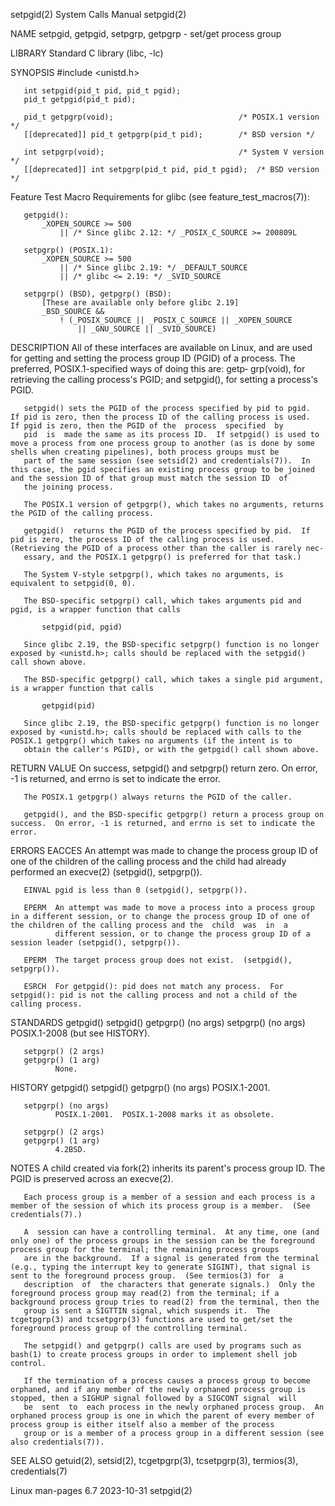 setpgid(2)                                                                                  System Calls Manual                                                                                  setpgid(2)

NAME
       setpgid, getpgid, setpgrp, getpgrp - set/get process group

LIBRARY
       Standard C library (libc, -lc)

SYNOPSIS
       #include <unistd.h>

       int setpgid(pid_t pid, pid_t pgid);
       pid_t getpgid(pid_t pid);

       pid_t getpgrp(void);                            /* POSIX.1 version */
       [[deprecated]] pid_t getpgrp(pid_t pid);        /* BSD version */

       int setpgrp(void);                              /* System V version */
       [[deprecated]] int setpgrp(pid_t pid, pid_t pgid);  /* BSD version */

   Feature Test Macro Requirements for glibc (see feature_test_macros(7)):

       getpgid():
           _XOPEN_SOURCE >= 500
               || /* Since glibc 2.12: */ _POSIX_C_SOURCE >= 200809L

       setpgrp() (POSIX.1):
           _XOPEN_SOURCE >= 500
               || /* Since glibc 2.19: */ _DEFAULT_SOURCE
               || /* glibc <= 2.19: */ _SVID_SOURCE

       setpgrp() (BSD), getpgrp() (BSD):
           [These are available only before glibc 2.19]
           _BSD_SOURCE &&
               ! (_POSIX_SOURCE || _POSIX_C_SOURCE || _XOPEN_SOURCE
                   || _GNU_SOURCE || _SVID_SOURCE)

DESCRIPTION
       All  of  these  interfaces  are  available  on Linux, and are used for getting and setting the process group ID (PGID) of a process.  The preferred, POSIX.1-specified ways of doing this are: getp‐
       grp(void), for retrieving the calling process's PGID; and setpgid(), for setting a process's PGID.

       setpgid() sets the PGID of the process specified by pid to pgid.  If pid is zero, then the process ID of the calling process is used.  If pgid is zero, then the PGID of the  process  specified  by
       pid  is  made the same as its process ID.  If setpgid() is used to move a process from one process group to another (as is done by some shells when creating pipelines), both process groups must be
       part of the same session (see setsid(2) and credentials(7)).  In this case, the pgid specifies an existing process group to be joined and the session ID of that group must match the session ID  of
       the joining process.

       The POSIX.1 version of getpgrp(), which takes no arguments, returns the PGID of the calling process.

       getpgid()  returns the PGID of the process specified by pid.  If pid is zero, the process ID of the calling process is used.  (Retrieving the PGID of a process other than the caller is rarely nec‐
       essary, and the POSIX.1 getpgrp() is preferred for that task.)

       The System V-style setpgrp(), which takes no arguments, is equivalent to setpgid(0, 0).

       The BSD-specific setpgrp() call, which takes arguments pid and pgid, is a wrapper function that calls

           setpgid(pid, pgid)

       Since glibc 2.19, the BSD-specific setpgrp() function is no longer exposed by <unistd.h>; calls should be replaced with the setpgid() call shown above.

       The BSD-specific getpgrp() call, which takes a single pid argument, is a wrapper function that calls

           getpgid(pid)

       Since glibc 2.19, the BSD-specific getpgrp() function is no longer exposed by <unistd.h>; calls should be replaced with calls to the POSIX.1 getpgrp() which takes no arguments (if the intent is to
       obtain the caller's PGID), or with the getpgid() call shown above.

RETURN VALUE
       On success, setpgid() and setpgrp() return zero.  On error, -1 is returned, and errno is set to indicate the error.

       The POSIX.1 getpgrp() always returns the PGID of the caller.

       getpgid(), and the BSD-specific getpgrp() return a process group on success.  On error, -1 is returned, and errno is set to indicate the error.

ERRORS
       EACCES An attempt was made to change the process group ID of one of the children of the calling process and the child had already performed an execve(2) (setpgid(), setpgrp()).

       EINVAL pgid is less than 0 (setpgid(), setpgrp()).

       EPERM  An attempt was made to move a process into a process group in a different session, or to change the process group ID of one of the children of the calling process and the  child  was  in  a
              different session, or to change the process group ID of a session leader (setpgid(), setpgrp()).

       EPERM  The target process group does not exist.  (setpgid(), setpgrp()).

       ESRCH  For getpgid(): pid does not match any process.  For setpgid(): pid is not the calling process and not a child of the calling process.

STANDARDS
       getpgid()
       setpgid()
       getpgrp() (no args)
       setpgrp() (no args)
              POSIX.1-2008 (but see HISTORY).

       setpgrp() (2 args)
       getpgrp() (1 arg)
              None.

HISTORY
       getpgid()
       setpgid()
       getpgrp() (no args)
              POSIX.1-2001.

       setpgrp() (no args)
              POSIX.1-2001.  POSIX.1-2008 marks it as obsolete.

       setpgrp() (2 args)
       getpgrp() (1 arg)
              4.2BSD.

NOTES
       A child created via fork(2) inherits its parent's process group ID.  The PGID is preserved across an execve(2).

       Each process group is a member of a session and each process is a member of the session of which its process group is a member.  (See credentials(7).)

       A  session can have a controlling terminal.  At any time, one (and only one) of the process groups in the session can be the foreground process group for the terminal; the remaining process groups
       are in the background.  If a signal is generated from the terminal (e.g., typing the interrupt key to generate SIGINT), that signal is sent to the foreground process group.  (See termios(3) for  a
       description  of  the characters that generate signals.)  Only the foreground process group may read(2) from the terminal; if a background process group tries to read(2) from the terminal, then the
       group is sent a SIGTTIN signal, which suspends it.  The tcgetpgrp(3) and tcsetpgrp(3) functions are used to get/set the foreground process group of the controlling terminal.

       The setpgid() and getpgrp() calls are used by programs such as bash(1) to create process groups in order to implement shell job control.

       If the termination of a process causes a process group to become orphaned, and if any member of the newly orphaned process group is stopped, then a SIGHUP signal followed by a SIGCONT signal  will
       be  sent  to  each process in the newly orphaned process group.  An orphaned process group is one in which the parent of every member of process group is either itself also a member of the process
       group or is a member of a process group in a different session (see also credentials(7)).

SEE ALSO
       getuid(2), setsid(2), tcgetpgrp(3), tcsetpgrp(3), termios(3), credentials(7)

Linux man-pages 6.7                                                                              2023-10-31                                                                                      setpgid(2)
